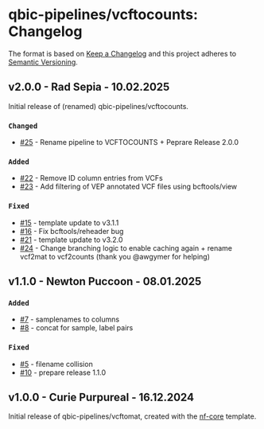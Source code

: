 # qbic-pipelines/vcftocounts: Changelog

The format is based on [Keep a Changelog](https://keepachangelog.com/en/1.0.0/)
and this project adheres to [Semantic Versioning](https://semver.org/spec/v2.0.0.html).

## v2.0.0 - Rad Sepia - 10.02.2025

Initial release of (renamed) qbic-pipelines/vcftocounts.

### `Changed`

- [#25](https://github.com/qbic-pipelines/vcftocounts/pull/25) - Rename pipeline to VCFTOCOUNTS + Peprare Release 2.0.0

### `Added`

- [#22](https://github.com/qbic-pipelines/vcftomat/pull/22) - Remove ID column entries from VCFs
- [#23](https://github.com/qbic-pipelines/vcftomat/pull/23) - Add filtering of VEP annotated VCF files using bcftools/view

### `Fixed`

- [#15](https://github.com/qbic-pipelines/vcftomat/pull/15) - template update to v3.1.1
- [#16](https://github.com/qbic-pipelines/vcftomat/pull/16) - Fix bcftools/reheader bug
- [#21](https://github.com/qbic-pipelines/vcftomat/pull/21) - template update to v3.2.0
- [#24](https://github.com/qbic-pipelines/vcftomat/pull/24) - Change branching logic to enable caching again + rename vcf2mat to vcf2counts (thank you @awgymer for helping)

## v1.1.0 - Newton Puccoon - 08.01.2025

### `Added`

- [#7](https://github.com/qbic-pipelines/vcftocounts/pull/7) - samplenames to columns
- [#8](https://github.com/qbic-pipelines/vcftocounts/pull/8) - concat for sample, label pairs

### `Fixed`

- [#5](https://github.com/qbic-pipelines/vcftocounts/pull/5) - filename collision
- [#10](https://github.com/qbic-pipelines/vcftocounts/pull/10) - prepare release 1.1.0

## v1.0.0 - Curie Purpureal - 16.12.2024

Initial release of qbic-pipelines/vcftomat, created with the [nf-core](https://nf-co.re/) template.
